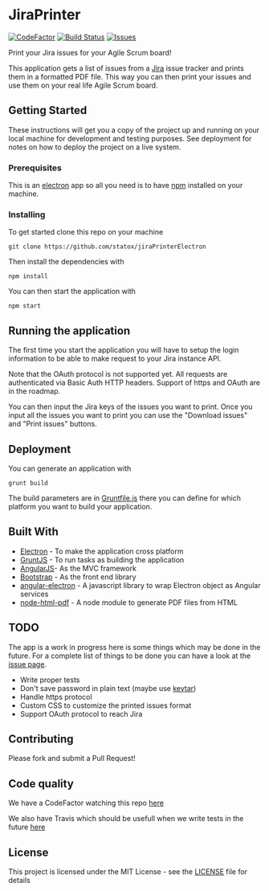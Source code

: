 # JiraPrinter
[![CodeFactor](https://www.codefactor.io/repository/github/statox/jiraprinterelectron/badge)](https://www.codefactor.io/repository/github/statox/jiraprinterelectron)
[![Build Status](https://travis-ci.org/statox/jiraPrinterElectron.svg?branch=master)](https://travis-ci.org/statox/jiraPrinterElectron)
[![Issues](https://img.shields.io/github/issues/statox/jiraprinterelectron.svg)](https://github.com/statox/jiraPrinterElectron/issues)

Print your Jira issues for your Agile Scrum board!

This application gets a list of issues from a
[Jira](https://www.atlassian.com/software/jira) issue tracker and prints them in
a formatted PDF file. This way you can then print your issues and use them on
your real life Agile Scrum board.

## Getting Started

These instructions will get you a copy of the project up and running on your
local machine for development and testing purposes. See deployment for notes on
how to deploy the project on a live system.

### Prerequisites

This is an [electron](https://electronjs.org/) app so all you need is to have
[npm](https://www.npmjs.com/) installed on your machine.

### Installing

To get started clone this repo on your machine

    git clone https://github.com/statox/jiraPrinterElectron

Then install the dependencies with

    npm install

You can then start the application with

    npm start

## Running the application

The first time you start the application you will have to setup the login
information to be able to make request to your Jira instance API.

Note that the OAuth protocol is not supported yet. All requests are authenticated
via Basic Auth HTTP headers. Support of https and OAuth are in the roadmap.

You can then input the Jira keys of the issues you want to print. Once you input
all the issues you want to print you can use the "Download issues" and "Print
issues" buttons.

## Deployment

You can generate an application with

    grunt build

The build parameters are in [Gruntfile.js](Gruntfile.js) there you can define for which
platform you want to build your application.

## Built With

* [Electron](https://electronjs.org/) - To make the application cross platform
* [GruntJS](https://gruntjs.com/) - To run tasks as building the application
* [AngularJS](https://angularjs.org/)- As the MVC framework
* [Bootstrap](https://getbootstrap.com/) - As the front end library
* [angular-electron](https://github.com/ozsay/angular-electron) - A javascript library to wrap Electron object as Angular services
* [node-html-pdf](https://github.com/marcbachmann/node-html-pdf/) - A node module to generate PDF files from HTML

## TODO

The app is a work in progress here is some things which may be done in the
future. For a complete list of things to be done you can have a look at the
[issue page](../../issues).

* Write proper tests
* Don't save password in plain text (maybe use [keytar](https://github.com/atom/node-keytar))
* Handle https protocol
* Custom CSS to customize the printed issues format
* Support OAuth protocol to reach Jira

## Contributing

Please fork and submit a Pull Request!

## Code quality

We have a CodeFactor watching this repo [here](https://www.codefactor.io/repository/github/statox/jiraprinterelectron/)

We also have Travis which should be usefull when we write tests in the future
[here](https://travis-ci.org/statox/jiraPrinterElectron)

## License

This project is licensed under the MIT License - see the [LICENSE](LICENSE) file for details
